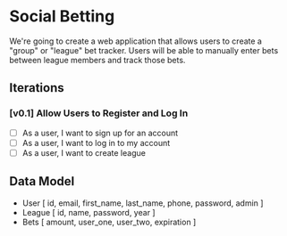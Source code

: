 # Social Betting

We're going to create a web application that allows users to create a "group" or "league" bet tracker. Users will be able to manually enter bets between league members and track those bets.

## Iterations

### [v0.1] Allow Users to Register and Log In

* [ ] As a user, I want to sign up for an account
* [ ] As a user, I want to log in to my account
* [ ] As a user, I want to create league

## Data Model

* User [ id, email, first_name, last_name, phone, password, admin ]
* League [ id, name, password, year ]
* Bets [ amount, user_one, user_two, expiration ]
